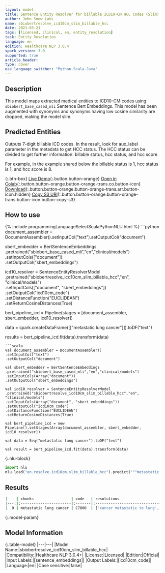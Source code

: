 ```yaml
---
layout: model
title: Sentence Entity Resolver for billable ICD10-CM HCC codes (Slim)
author: John Snow Labs
name: sbiobertresolve_icd10cm_slim_billable_hcc
date: 2021-05-21
tags: [licensed, clinical, en, entity_resolution]
task: Entity Resolution
language: en
edition: Healthcare NLP 3.0.4
spark_version: 3.0
supported: true
article_header:
type: cover
use_language_switcher: "Python-Scala-Java"
---
```


## Description

This model maps extracted medical entities to ICD10-CM codes using `sbiobert_base_cased_mli` Sentence Bert Embeddings. This model has been augmented with synonyms and synonyms having low cosine similarity are dropped, making the model slim.

## Predicted Entities

Outputs 7-digit billable ICD codes. In the result, look for aux_label parameter in the metadata to get HCC status. The HCC status can be divided to get further information: billable status, hcc status, and hcc score.

For example, in the example shared below the billable status is 1, hcc status is 1, and hcc score is 8.

{:.btn-box}
[Live Demo](https://demo.johnsnowlabs.com/healthcare/ER_ICD10_CM/){:.button.button-orange}
[Open in Colab](https://colab.research.google.com/github/JohnSnowLabs/spark-nlp-workshop/blob/master/tutorials/Certification_Trainings/Healthcare/24.Improved_Entity_Resolvers_in_SparkNLP_with_sBert.ipynb){:.button.button-orange.button-orange-trans.co.button-icon}
[Download](https://s3.amazonaws.com/auxdata.johnsnowlabs.com/clinical/models/sbiobertresolve_icd10cm_slim_billable_hcc_en_3.0.4_2.4_1621588560429.zip){:.button.button-orange.button-orange-trans.arr.button-icon.hidden}
[Copy S3 URI](s3://auxdata.johnsnowlabs.com/clinical/models/sbiobertresolve_icd10cm_slim_billable_hcc_en_3.0.4_2.4_1621588560429.zip){:.button.button-orange.button-orange-trans.button-icon.button-copy-s3}

## How to use



<div class="tabs-box" markdown="1">
{% include programmingLanguageSelectScalaPythonNLU.html %}
```python
document_assembler = DocumentAssembler().setInputCol("text").setOutputCol("document")

sbert_embedder = BertSentenceEmbeddings\
.pretrained("sbiobert_base_cased_mli","en","clinical/models")\
.setInputCols(["document"])\
.setOutputCol("sbert_embeddings")

icd10_resolver = SentenceEntityResolverModel\
.pretrained("sbiobertresolve_icd10cm_slim_billable_hcc","en", "clinical/models")\
.setInputCols(["document", "sbert_embeddings"])\
.setOutputCol("icd10cm_code")\
.setDistanceFunction("EUCLIDEAN")\
.setReturnCosineDistances(True)

bert_pipeline_icd = Pipeline(stages = [document_assembler, sbert_embedder, icd10_resolver])

data = spark.createDataFrame([["metastatic lung cancer"]]).toDF("text")

results = bert_pipeline_icd.fit(data).transform(data)
```
```scala
val document_assembler = DocumentAssembler()
.setInputCol("text")
.setOutputCol("document")

val sbert_embedder = BertSentenceEmbeddings
.pretrained("sbiobert_base_cased_mli","en","clinical/models")
.setInputCols(Array("document"))
.setOutputCol("sbert_embeddings")

val icd10_resolver = SentenceEntityResolverModel
.pretrained("sbiobertresolve_icd10cm_slim_billable_hcc","en", "clinical/models")
.setInputCols(Array("document", "sbert_embeddings"))
.setOutputCol("icd10cm_code")
.setDistanceFunction("EUCLIDEAN")
.setReturnCosineDistances(True)

val bert_pipeline_icd = new Pipeline().setStages(Array(document_assembler, sbert_embedder, icd10_resolver))

val data = Seq("metastatic lung cancer").toDF("text")

val result = bert_pipeline_icd.fit(data).transform(data)

```


{:.nlu-block}
```python
import nlu
nlu.load("en.resolve.icd10cm.slim_billable_hcc").predict("""metastatic lung cancer""")
```

</div>

## Results

```bash
|    | chunks                 | code   | resolutions                                                                                                                                                                                                                                                                                                                                                                                                                                                                       | all_codes                                                                                              | billable_hcc_status_score   | all_distances                                                                                                            |
|---:|:-----------------------|:-------|:----------------------------------------------------------------------------------------------------------------------------------------------------------------------------------------------------------------------------------------------------------------------------------------------------------------------------------------------------------------------------------------------------------------------------------------------------------------------------------|:-------------------------------------------------------------------------------------------------------|:----------------------------|:-------------------------------------------------------------------------------------------------------------------------|
|  0 | metastatic lung cancer | C7800  | ['cancer metastatic to lung', 'metastasis from malignant tumor of lung', 'cancer metastatic to left lung', 'history of cancer metastatic to lung', 'metastatic cancer', 'history of cancer metastatic to lung (situation)', 'metastatic adenocarcinoma to bilateral lungs', 'cancer metastatic to chest wall', 'metastatic malignant neoplasm to left lower lobe of lung', 'metastatic carcinoid tumour', 'cancer metastatic to respiratory tract', 'metastatic carcinoid tumor'] | ['C7800', 'C349', 'C7801', 'Z858', 'C800', 'Z8511', 'C780', 'C798', 'C7802', 'C799', 'C7830', 'C7B00'] | ['1', '1', '8']             | ['0.0464', '0.0829', '0.0852', '0.0860', '0.0914', '0.0989', '0.1133', '0.1220', '0.1220', '0.1253', '0.1249', '0.1260'] |

```

{:.model-param}
## Model Information

{:.table-model}
|---|---|
|Model Name:|sbiobertresolve_icd10cm_slim_billable_hcc|
|Compatibility:|Healthcare NLP 3.0.4+|
|License:|Licensed|
|Edition:|Official|
|Input Labels:|[sentence_embeddings]|
|Output Labels:|[icd10cm_code]|
|Language:|en|
|Case sensitive:|false|
